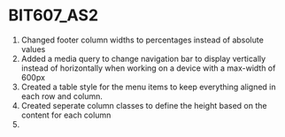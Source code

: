 # BIT607_AS2

1. Changed footer column widths to percentages instead of absolute values
2. Added a media query to change navigation bar to display vertically instead of horizontally when working on a device with a max-width of 600px
3. Created a table style for the menu items to keep everything aligned in each row and column.
4. Created seperate column classes to define the height based on the content for each column
5. 
